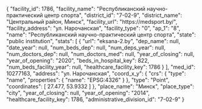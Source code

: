{
    "facility_id": 1786,
    "facility_name": "Республиканский научно-практический центр спорта",
    "district_id": "7-02-9",
    "district_name": "Центральный район, Минск",
    "facility_url": "https:\/\/medsport.by\/",
    "facility_address": "ул. Нарочанская",
    "facility_type": "0",
    "ap_1": "8",
    "name": "Республиканский научно-практический центр спорта",
    "state": "public institution",
    "stats": [
        {
            "url": "eksana-2.by",
            "dep_name": null,
            "date_year": null,
            "num_beds_dep": null,
            "num_deps_year": null,
            "num_doctors_dep": null,
            "num_doctors_med": null,
            "year_of_closing": null,
            "year_of_opening": "2020",
            "beds_in_hospital_key": 822,
            "num_beds_facility_year": null,
            "healthcare_facility_key": 1786
        }
    ],
    "med_id": 10277163,
    "address": "ул. Нарочанская",
    "coord_x_y": {
        "crs": {
            "type": "name",
            "properties": {
                "name": "EPSG:4326"
            }
        },
        "type": "Point",
        "coordinates": [
            27.477,
            53.9332
        ]
    },
    "place_name": "Минск",
    "place_type": "city",
    "year_of_closing": null,
    "year_of_opening": "2014",
    "healthcare_facility_key": 1786,
    "administrative_division_id": "7-02-9"
}
